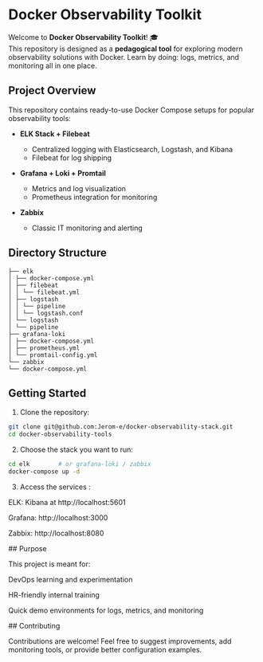 # Docker Observability Toolkit

Welcome to **Docker Observability Toolkit**! 🎓  
This repository is designed as a **pedagogical tool** for exploring modern observability solutions with Docker. Learn by doing: logs, metrics, and monitoring all in one place.

## Project Overview

This repository contains ready-to-use Docker Compose setups for popular observability tools:

- **ELK Stack + Filebeat**
  - Centralized logging with Elasticsearch, Logstash, and Kibana
  - Filebeat for log shipping

- **Grafana + Loki + Promtail**
  - Metrics and log visualization
  - Prometheus integration for monitoring

- **Zabbix**
  - Classic IT monitoring and alerting

## Directory Structure

```text
├── elk
│ ├── docker-compose.yml
│ ├── filebeat
│ │ └── filebeat.yml
│ ├── logstash
│ │ └── pipeline
│ │ └── logstash.conf
│ └── logstash
│ └── pipeline
├── grafana-loki
│ ├── docker-compose.yml
│ ├── prometheus.yml
│ └── promtail-config.yml
└── zabbix
└── docker-compose.yml
```


## Getting Started

1. Clone the repository:

```bash
git clone git@github.com:Jerom-e/docker-observability-stack.git
cd docker-observability-tools
```


2. Choose the stack you want to run:
```bash
cd elk        # or grafana-loki / zabbix
docker-compose up -d
```

3. Access the services :

ELK: Kibana at http://localhost:5601

Grafana: http://localhost:3000

Zabbix: http://localhost:8080

## Purpose

This project is meant for:

DevOps learning and experimentation

HR-friendly internal training

Quick demo environments for logs, metrics, and monitoring

## Contributing

Contributions are welcome! Feel free to suggest improvements, add monitoring tools, or provide better configuration examples.
